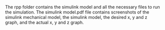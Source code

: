 The rpp folder contains the simulink model and all the necessary files to run the simulation.
The simulink model.pdf file contains screenshots of the simulink mechanical model, the simulink model, the desired x, y and z graph, and the actual x, y and z graph.
